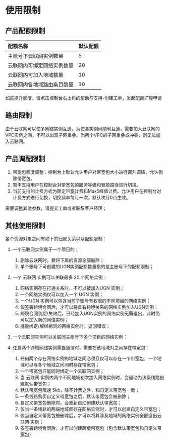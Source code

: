 # 使用限制

## **产品配额限制**

| 配额名称                   | 默认配额 |
| :------------------------- | :------- |
| 主账号下云联网实例数量     | 5        |
| 云联网内可绑定网络实例数量 | 20       |
| 云联网内可加入地域数量     | 10       |
| 云联网内各地域路由条目数量 | 10       |

如需提升额度，请点击控制台右上角的帮助与支持-创建工单，发起配额扩容申请
   

## **路由限制**

由于云联网可以使多网络实例互通，为使各实例间顺利互通，需要加入云联网的VPC实例之间，不可以出现子网重叠。当两个VPC的子网重叠或冲突，则无法加入云联网。

   

## 产品调配限制

1.  带宽包额度调整：控制台上默认允许用户对带宽包大小进行调升调降，允许删除带宽包。
2.  暂不支持用户在控制台对带宽包的服务等级和智能路径进行切换。
3.  当前支持的计费方式为固定带宽计费和Max5峰值计费。允许用户在控制台对计费方式进行切换，切换频率每月一次，默认次月0点生效。

需要调整其他参数，请提交工单或者联系客户经理；



## **其他使用限制**

各个资源对象之间有如下的归属关系以及配额限制：

1. 一个云联网实例属于一个项目的；
   1. 删除云联网时，要将下属的资源全部删除；
   2. 单个账号下可创建的UGN实例配额数量指的是主账号下的配额限制；

2. 一个 云联网 实例可以关联最多 20 个网络实例：
   1. 网络实例存在打通关系时，不可以被加入UGN 实例；
   2. 一个网络实例仅可以加入一个 UGN 实例；
   3. 一个UGN 实例可以包含当前子账号有权限的不同项目的网络实例；
   4. 仅签署跨境合同后，才可以将具有跨境关系的网络实例加入UGN实例；
   5. 跨境合同到期/失效后，已经加入UGN实例的网络实例无需退出，此时仍可以加入新的网络实例；
   6. 批量绑定/解绑相同的网络实例时，返回错误；

3. 一个云联网实例可以关联同主账号下多个项目的网络实例：

4. 任意两个跨域网络实例需要通信时，需要在该地域对之间存在带宽包：
   1. 任何两个存在网络实例的地域之间必须且仅可以存在一个带宽包，一个地域可以与多个地域之间同时存在带宽包；
   2. 一个带宽包只能同时绑定一个云联网实例；
   3. 当 云联网 实例内两个不同地域初次加入网络实例时，会自动为该条线路创建默认带宽包；
   4. 默认带宽包限速 5kb，除不计费之外，和自定义带宽包一致；
   5. 一条线路购买自定义带宽包之后，默认带宽包会被删除；
   6. 自定义带宽包删除时，会重新自动创建默认带宽包；
   7. 仅当一条线路的两端地域都存在网络实例时，才可以创建自定义带宽包；
   8. 仅当自定义带宽包被删除后，才可以将其涉及地域的网络实例全部退出云联网 实例；
   9. 仅签署跨境合同后，才可以创建跨境带宽包（包含默认带宽包和自定义带宽包）
